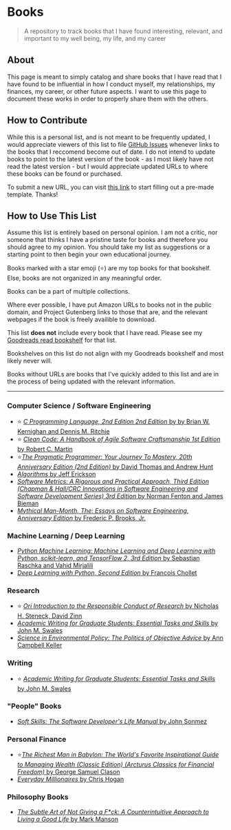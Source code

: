 # Books

> A repository to track books that I have found interesting, relevant, and
> important to my well being, my life, and my career

## About

This page is meant to simply catalog and share books that I have read that I
have found to be influential in how I conduct myself, my relationships, my
finances, my career, or other future aspects. I want to use this page to
document these works in order to properly share them with the others.

## How to Contribute

While this is a personal list, and is not meant to be frequently updated, I
would appreciate viewers of this list to file
[GitHub Issues](https://github.com/NicholasSynovic/books/issues) whenever links
to the books that I reccomend become out of date. I do not intend to update
books to point to the latest version of the book - as I most likely have not
read the latest version - but I would appreciate updated URLs to where these
books can be found or purchased.

To submit a new URL, you can visit
[this link](https://github.com/NicholasSynovic/books/issues/new?assignees=&labels=updated-url&projects=&template=update-book-url.md&title=Update+Book+URL)
to start filling out a pre-made template. Thanks!

## How to Use This List

Assume this list is entirely based on personal opinion. I am not a critic, nor
someone that thinks I have a pristine taste for books and therefore you should
agree to my opinion. You should take my list as suggestions or a starting point
to then begin your own educational journey.

Books marked with a star emoji (⭐) are my top books for that bookshelf. Else,
books are not organized in any meaningful order.

Books can be a part of multiple collections.

Where ever possible, I have put Amazon URLs to books not in the public domain,
and Project Gutenberg links to those that are, and the relevant webpages if the
book is freely availible to download.

This list **does not** include every book that I have read. Please see my
[Goodreads read bookshelf](https://www.goodreads.com/review/list/121365011-nicholas-synovic?shelf=read)
for that list.

Bookshelves on this list do not align with my Goodreads bookshelf and most
likely never will.

Books without URLs are books that I've quickly added to this list and are in the
process of being updated with the relevant information.

______________________________________________________________________

### Computer Science / Software Engineering

- ⭐
  [*C Programming Language, 2nd Edition 2nd Edition* by by Brian W. Kernighan and Dennis M. Ritchie](https://www.amazon.com/Programming-Language-2nd-Brian-Kernighan/dp/0131103628)
- ⭐
  [*Clean Code: A Handbook of Agile Software Craftsmanship 1st Edition* by Robert C. Martin](https://www.amazon.com/Clean-Code-Handbook-Software-Craftsmanship/dp/0132350882)
- ⭐[*The Pragmatic Programmer: Your Journey To Mastery, 20th Anniversary Edition (2nd Edition)* by David Thomas and Andrew Hunt](https://www.amazon.com/Pragmatic-Programmer-journey-mastery-Anniversary/dp/0135957052)
- [*Algorithms* by Jeff Erickson](https://jeffe.cs.illinois.edu/teaching/algorithms/#book)
- [*Software Metrics: A Rigorous and Practical Approach, Third Edition (Chapman & Hall/CRC Innovations in Software Engineering and Software Development Series) 3rd Edition* by Norman Fenton and James Bieman](https://www.amazon.com/Software-Metrics-Rigorous-Practical-Approach/dp/0367659026/)
- [*Mythical Man-Month, The: Essays on Software Engineering, Anniversary Edition* by Frederic P. Brooks, Jr.](https://www.amazon.com/Mythical-Man-Month-Software-Engineering-Anniversary/dp/0201835959)

### Machine Learning / Deep Learning

- [*Python Machine Learning: Machine Learning and Deep Learning with Python, scikit-learn, and TensorFlow 2, 3rd Edition* by Sebastian Raschka and Vahid Mirjalili](https://www.amazon.com/Python-Machine-Learning-scikit-learn-TensorFlow/dp/1789955750)
- [*Deep Learning with Python, Second Edition* by Francois Chollet](https://www.amazon.com/Learning-Python-Second-Fran%C3%A7ois-Chollet/dp/1617296864)

### Research

- ⭐
  [*Ori Introduction to the Responsible Conduct of Research* by Nicholas H. Steneck, David Zinn](https://ori.hhs.gov/ori-introduction-responsible-conduct-research)
- [*Academic Writing for Graduate Students: Essential Tasks and Skills* by John M. Swales](https://www.amazon.com/gp/product/0472034758/)
- [*Science in Environmental Policy: The Politics of Objective Advice* by Ann Campbell Keller](https://www.amazon.com/gp/product/0262512963/)

### Writing

- ⭐
  [*Academic Writing for Graduate Students: Essential Tasks and Skills* by John M. Swales](https://www.amazon.com/gp/product/0472034758/)

### "People" Books

- [*Soft Skills: The Software Developer's Life Manual* by John Sonmez](https://www.amazon.com/Soft-Skills-Software-Developers-Manual/dp/0999081446)

### Personal Finance

- ⭐[*The Richest Man in Babylon: The World's Favorite Inspirational Guide to Managing Wealth (Classic Edition) (Arcturus Classics for Financial Freedom)* by George Samuel Clason](https://www.amazon.com/gp/product/1398821055)
- [*Everyday Millionaires* by Chris Hogan](https://www.amazon.com/gp/product/0977489523)

### Philosophy Books

- [*The Subtle Art of Not Giving a F\*ck: A Counterintuitive Approach to Living a Good Life* by Mark Manson](https://www.amazon.com/Subtle-Art-Not-Giving-Counterintuitive/dp/0062457721/ref=tmm_pap_swatch_0?_encoding=UTF8&sr=8-1)
